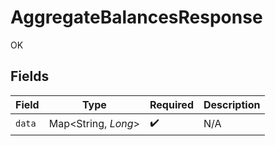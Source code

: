 # AggregateBalancesResponse

OK


## Fields

| Field               | Type                | Required            | Description         |
| ------------------- | ------------------- | ------------------- | ------------------- |
| `data`              | Map<String, *Long*> | :heavy_check_mark:  | N/A                 |